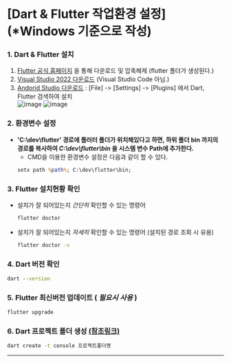 # [Dart & Flutter 작업환경 설정] (*Windows 기준으로 작성)


### 1. Dart & Flutter 설치
  1. [Flutter 공식 홈페이지](https://flutter-ko.dev/get-started/install) 을 통해 다운로드 및 압축해제 (flutter 폴더가 생성된다.)
  2. [Visual Studio 2022 다운로드](https://visualstudio.microsoft.com/ko/vs/community/) (Visual Studio Code 아님.)
  3. [Andorid Studio 다운로드](https://developer.android.com/studio/install) : [File] -> [Settings] -> [Plugins] 에서 Dart, Flutter 검색하여 설치  
    ![image](https://github.com/algochemy/TIL/assets/152131529/8b5ee87a-4ada-4ecb-adaa-855fdb95f451)
    ![image](https://github.com/algochemy/TIL/assets/152131529/9a7a7296-8d93-43c2-bfa6-2f099a28206a)


### 2. 환경변수 설정
  - **'C:\dev\flutter' 경로에 플러터 폴더가 위치해있다고 하면, 하위 폴더 bin 까지의 경로를 복사하여
    *C:\dev\flutter\bin* 을 시스템 변수 Path에 추가한다.**
    - CMD을 이용한 환경변수 설정은 다음과 같이 할 수 있다.
    ```cmd
    setx path %path%; C:\dev\flutter\bin;
    ```


### 3. Flutter 설치현황 확인
  - 설치가 잘 되어있는지 *간단히*  확인할 수 있는 명령어
    ```cmd
    flutter doctor
    ```
  - 설치가 잘 되어있는지 *자세히*  확인할 수 있는 명령어 (설치된 경로 조회 시 유용)
    ```cmd
    flutter doctor -v
    ```


### 4. Dart 버전 확인
```cmd
dart --version
```


### 5. Flutter 최신버전 업데이트 ( *필요시 사용* )
```cmd
flutter upgrade
```


### 6. Dart 프로젝트 폴더 생성 [(참조링크)](https://dart.dev/tutorials/server/get-started#3-create-a-small-app)
```cmd
dart create -t console 프로젝트폴더명
```
---
